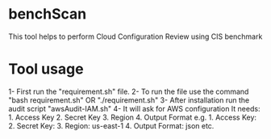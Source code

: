 # benchScan
This tool helps to perform Cloud Configuration Review using CIS benchmark

# Tool usage
1- First run the "requirement.sh" file.
2- To run the file use the command "bash requirement.sh" OR "./requirement.sh"
3- After installation run the audit script "awsAudit-IAM.sh"
4- It will ask for AWS configuration
	It needs:
		1. Access Key
		2. Secret Key
		3. Region
		4. Output Format
	e.g.
 		1. Access Key: <key provided by client OR your access key>
		2. Secret Key: <key provided by client OR your secret key>
		3. Region: us-east-1
		4. Output Format: json
		etc.
